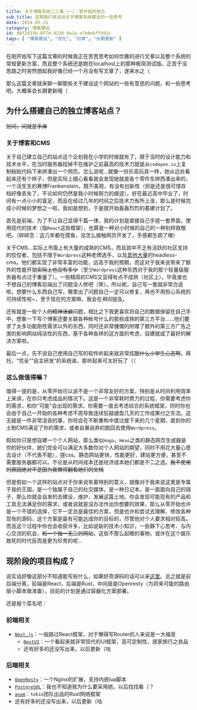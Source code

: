 ```yaml
---
title: 关于博客系统二三事（一）：梦开始的地方
sub_title: 这期我们来谈谈关于博客系统建设的一些思考
date: 2024-05-31
category: 博客建设
id: d8f2433b-0f7d-423d-9a3a-a7e6ebffd92c
tags: [ "博客建设", "优化", "日常", "长期更新" ]
---
```


在刚开始写下这篇文章的时候我正在苦苦思考如何优雅的进行文章以及整个系统的常规更新方案，而且整个系统还是跑在localhost上的那种极简测试版。正苦于没思路之时突然想起我好像已经一个月没有写文章了，遂来水之（

那么这篇文章就来聊一聊那些关于建设这个网站的一些有意思的问题，和一些思考吧。大概率会长期更新哦（

## 为什么搭建自己的独立博客站点？

~~别问，问就是手痒~~

### 关于博客和CMS

关于自己建立自己的站点这个企划我在小学的时候就有了，限于当时的设计能力和技术水平，在当时服务器挂掉不在维护之前最高的技术力就是从`codepen.io`上复制粘贴代码下来拼凑出一个网页。怎么说呢...就像一份乐高玩具一样，她从远处看起来还有个样子，但是实际上细心看看就会发现她就是各个零件东拼西凑出来的，一个活生生的赛博Frankenstein。既不美观，有没有创新性（但是还是很可惜存档好像丢失了，不论如何仍然是我小时候努力的痕迹）。好在最近高中毕业了，时间有一点小小的富足，而且在经过几年的时间之后技术力有所上涨，那么是时候完成小时候的梦想之一啦，我如是想到，于是就开始轰轰烈烈的基建计划了。

首先是前端，为了不让自己显得千篇一律，我的计划是直接自己手搓一套界面，使用现代的技术（指`React`这些框架），也算是一种对小时候的自己的一种别样致敬吧。（碎碎念：这几年都在摸鱼，没怎么接触网页开发了，手感都生疏了嗷）

关于CMS...实际上市面上有大量的成熟的CMS，而且其中不乏有活跃的社区支持的佼佼者，包括不限于`Wordpress`这种老牌选手，以及[其他大量](https://jamstack.org/headless-cms/)的headless-cms。他们都实现了非常丰富的功能，远高于我的预期，而这对于我来说带来了额外的性能开销~~实际上也没有多少~~（至少`Wordpress`这种东西对于我的那个轻量级服务器有点过于重量了）。一些精简的CMS又显得有点不成熟（社区上），毕竟谁也不想自己的博客后端出了问题没人修吧（笑）。所以呢，自己写一套就非常合适啦，想要什么东西自己写，哪里出了问题自己一定可以修复，再也不用担心系统的可持续性啦~，至于现在的方案嘛，我会在*稍后*提及。

还有就是一些个人~~的精神洁癖~~问题，相比之下我更喜欢将自己的数据保留在自己手中，想象一下写个博客还要关联各种帐号什么的那些成熟的第三方平台......他们要求了太多功能刚性需求以外的东西，同时还非常慷慨的附赠了额外的第三方广告之类的影响网站纯洁性的东西，基于各种各样的这方面的考虑，自建就成了最好的解决方案啦。

最后一点，先不说自己使用自己写的软件听起来就非常炫酷~~什么小学生心态啊~~，拜托，“完全”“自主研发”的系统诶，那听起来可太好玩了（（

### 这么做值得嘛？

值得一提的是，从零开始可以说不是一个非常友好的方案，特别是从时间利用效率上来讲，在你只考虑成品的情况下。这是一个非常耗时费力的过程，你需要考虑你的需求，和你“可能"会出现的需求。你需要一直去考虑综合的系统框架，同时你也会由于自己一开始的各种考虑不周导致连续狂敲键盘几天的工作成果付之东流。这无疑是一件非常沮丧的事，你将会在不断重构中度过接下来的几个星期，直到你的土制CMS满足了你的需求，或者自暴自弃的跑回去使用`Wordpress`。

假如你只是想自建一个个人网站，那么类似`Hugo`，`Hexo`之类的静态网页生成器是你的好伙伴，她们完全可以满足大多数你对个人网站的期望，同时不用花大量心思去设计（不代表不能），搓css。静态网站更快，性能更好，建站更方便，甚至不需要服务器都可以。不论是从时间成本还是经济成本她们都是不二之选。~~我不使用的原因绝对不是因为我懒得翻看她们的文档~~

但是假如一个这样的站点对于你来说有着特别的意义，就像对于我来说这里是专属于我的王国，是一个独属于自己的社交媒体，是一种日记本，是一面面向自己的镜子，那么你就会自发的去建设，维护，发展这篇土地。你会发现可能现有的产品和工具无法满足你的需求，或者说就是没办法作出你想要的效果，那么从零开始也许是一个不错的选择，它不一定总是最佳的方案，但是也许和尝试去理解、修改各种现有的源码，这个方案是最有可能达成你的目标的，尽管他对个人要求相对较高。而且这个过程中你也会收获许多，比如说新的技术小知识，一些静下心思考、与内心交流的机会，~~和一个独一无二的网站~~，这些不那么起眼的事物，或许在这个娱乐致死的时代反而是更为珍贵的呢...

## 现阶段的项目构成？

说实话好像这部分不知道能写些什么，如果好奇源码的话可以来[这里](https://github.com/Lumither/nocturne)。总之就是前后端分离，前端是React，后端是Rust，中间层是Openresty（为将来可能的路由层小脚本做准备），目前的计划是通过容器化方案部署。

还是报个菜名吧：

### 前端相关

- [`Next.js`](https://nextjs.org/)：一般路过React框架，对于懒得写Router的人来说是一大福音
    - [`NextUI`](https://nextui.org/)：一个看起来就非常现代的UI框架，高可定制性，居家旅行之良品
    - 还有好多的还没写出来，以后更新（咕

### 后端相关
- [`OpenResty`](https://openresty.org)：一个Nginx的扩展，支持内嵌lua脚本
- [`PostgreSQL`](https://www.postgresql.org/)：我也不知道我为什么要采用她，以后找找看（？
- [`axum`](https://github.com/tokio-rs/axum)：`tokio`团队出品的Rust网络框架
- 还有好多的还没写出来，以后更新（咕
